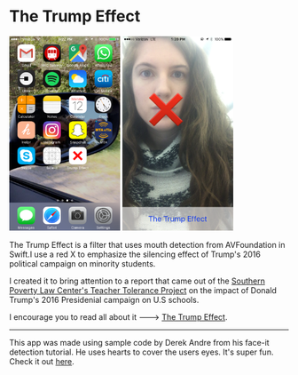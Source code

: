 # The Trump Effect 

<img src="pic2.PNG" width="200" height="350"/>                        <img src="pic3.png" width="200" height="350"/>


The Trump Effect is a filter that uses mouth detection from AVFoundation in Swift.I use a red X to emphasize the silencing effect of Trump's 2016 political campaign on minority students. 

I created it to bring attention to a report that came out of the [Southern Poverty Law Center's Teacher Tolerance Project](https://www.splcenter.org/20161128/trump-effect-impact-2016-presidential-election-our-nations-schools) on the impact of Donald Trump's 2016 Presidenial campaign on U.S schools. 

I encourage you to read all about it ---> [The Trump Effect](https://www.splcenter.org/sites/default/files/splc_the_trump_effect.pdf).

------
This app was made using sample code by Derek Andre from his face-it detection tutorial. He uses hearts to cover the users eyes. It's super fun. Check it out [here](https://keyholesoftware.com/2016/05/02/apple-face-detection-api/).  
